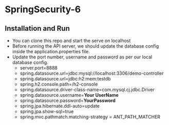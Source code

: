# SpringSecurity-6
## Installation and Run
-  You can clone this repo and start the serve on localhost
-   Before running the API server, we should update the database config inside the application.properties file.
-   Update the port number, username and password as per our local database config.
    -   server.port=8888
    -   spring.datasource.url=jdbc:mysql://localhost:3306/demo-controller
    -   spring.datasource.url=jdbc:h2:mem:testdb
    -   spring.h2.console.path=/h2-console
    -   spring.datasource.driver-class-name=com.mysql.cj.jdbc.Driver
    -   spring.datasource.username=**Your UserName**
    -   spring.datasource.password=**YourPassword**
    -   spring.jpa.hibernate.ddl-auto=update
    -   spring.jpa.show-sql=true
    -   spring.mvc.pathmatch.matching-strategy = ANT_PATH_MATCHER


